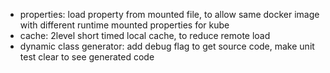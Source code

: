 * properties: load property from mounted file, to allow same docker image with different runtime mounted properties for kube 
* cache: 2level short timed local cache, to reduce remote load
* dynamic class generator: add debug flag to get source code, make unit test clear to see generated code

